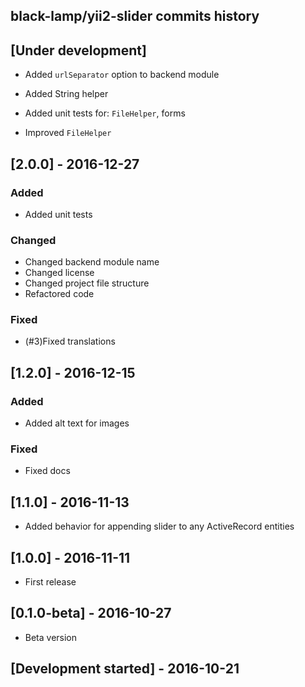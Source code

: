 black-lamp/yii2-slider commits history
------------------------------------------

## [Under development]
- Added `urlSeparator` option to backend module
- Added String helper
- Added unit tests for:
`FileHelper`, forms

- Improved `FileHelper`

## [2.0.0] - 2016-12-27

### Added
- Added unit tests

### Changed
- Changed backend module name
- Changed license
- Changed project file structure
- Refactored code

### Fixed
- (#3)Fixed translations

## [1.2.0] - 2016-12-15

### Added
- Added alt text for images

### Fixed
- Fixed docs

## [1.1.0] - 2016-11-13

- Added behavior for appending slider to any ActiveRecord entities

## [1.0.0] - 2016-11-11

- First release

## [0.1.0-beta] - 2016-10-27

- Beta version

## [Development started] - 2016-10-21